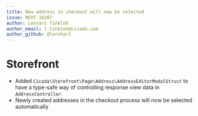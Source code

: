 ```yaml
---
title: New address in checkout will now be selected
issue: NEXT-16207
author: Lennart Tinkloh
author_email: l.tinkloh@cicada.com 
author_github: @lernhart
---
```

# Storefront
* Added `Cicada\Storefront\Page\Address\AddressEditorModalStruct` to have a type-safe way of controlling response view data in `AddressController`.
* Newly created addresses in the checkout process will now be selected automatically
